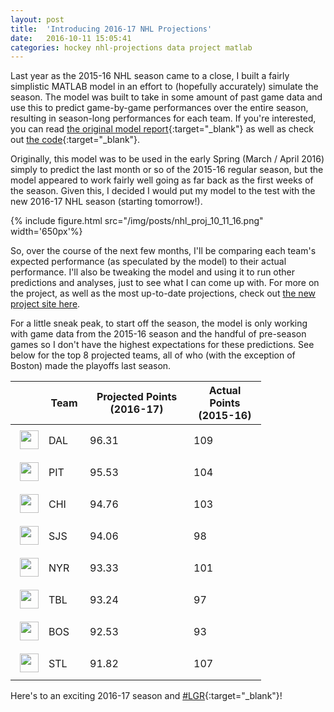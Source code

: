 ```yaml
---
layout: post
title:  'Introducing 2016-17 NHL Projections'
date:   2016-10-11 15:05:41
categories: hockey nhl-projections data project matlab
---
```


Last year as the 2015-16 NHL season came to a close, I built a fairly simplistic MATLAB model in an effort to (hopefully accurately) simulate the season. The model was built to take in some amount of past game data and use this to predict game-by-game performances over the entire season, resulting in season-long performances for each team. If you're interested, you can read [the original model report](http://localhost:4000/projects/nhl-projections/files/NHL_Projections-Full_Report.pdf){:target="_blank"} as well as check out [the code](https://github.com/ben-tanen/NHLPlayoffProjections){:target="_blank"}.

Originally, this model was to be used in the early Spring (March / April 2016) simply to predict the last month or so of the 2015-16 regular season, but the model appeared to work fairly well going as far back as the first weeks of the season. Given this, I decided I would put my model to the test with the new 2016-17 NHL season (starting tomorrow!).

{% include figure.html src="/img/posts/nhl_proj_10_11_16.png" width='650px'%}

So, over the course of the next few months, I'll be comparing each team's expected performance (as speculated by the model) to their actual performance. I'll also be tweaking the model and using it to run other predictions and analyses, just to see what I can come up with. For more on the project, as well as the most up-to-date projections, check out [the new project site here](/projects/nhl-projections/). 

For a little sneak peak, to start off the season, the model is only working with game data from the 2015-16 season and the handful of pre-season games so I don't have the highest expectations for these predictions. See below for the top 8 projected teams, all of who (with the exception of Boston) made the playoffs last season.

<table id="projections_table">
<thead>
<tr><th></th><th width="50px">Team</th><th width="150px">Projected Points (2016-17)</th><th width="100px">Actual Points (2015-16)</th></tr>
</thead>
<tbody>

<tr><td><img style="width: 30px; padding-bottom: 8px; padding-left: 7px; padding-top: 7px; margin: auto; vertical-align: center;" src="http://www.sportsnet.ca/wp-content/themes/sportsnet-nhl/images/team_logos/200x200/hockey/nhl/dallas-stars.png"></td><td>DAL</td><td>96.31</td><td>109</td></tr>

<tr><td><img style="width: 30px; padding-bottom: 8px; padding-left: 7px; padding-top: 7px; margin: auto; vertical-align: center;" src="http://www.sportsnet.ca/wp-content/themes/sportsnet-nhl/images/team_logos/200x200/hockey/nhl/pittsburgh-penguins.png"></td><td>PIT</td><td>95.53</td><td>104</td></tr>

<tr><td><img style="width: 30px; padding-bottom: 8px; padding-left: 7px; padding-top: 7px; margin: auto; vertical-align: center;" src="http://www.sportsnet.ca/wp-content/themes/sportsnet-nhl/images/team_logos/200x200/hockey/nhl/chicago-blackhawks.png"></td><td>CHI</td><td>94.76</td><td>103</td></tr>

<tr><td><img style="width: 30px; padding-bottom: 8px; padding-left: 7px; padding-top: 7px; margin: auto; vertical-align: center;" src="http://www.sportsnet.ca/wp-content/themes/sportsnet-nhl/images/team_logos/200x200/hockey/nhl/san-jose-sharks.png"></td><td>SJS</td><td>94.06</td><td>98</td></tr>

<tr><td><img style="width: 30px; padding-bottom: 8px; padding-left: 7px; padding-top: 7px; margin: auto; vertical-align: center;" src="http://www.sportsnet.ca/wp-content/themes/sportsnet-nhl/images/team_logos/200x200/hockey/nhl/new-york-rangers.png"></td><td>NYR</td><td>93.33</td><td>101</td></tr>

<tr><td><img style="width: 30px; padding-bottom: 8px; padding-left: 7px; padding-top: 7px; margin: auto; vertical-align: center;" src="http://www.sportsnet.ca/wp-content/themes/sportsnet-nhl/images/team_logos/200x200/hockey/nhl/tampa-bay-lightning.png"></td><td>TBL</td><td>93.24</td><td>97</td></tr>

<tr><td><img style="width: 30px; padding-bottom: 8px; padding-left: 7px; padding-top: 7px; margin: auto; vertical-align: center;" src="http://www.sportsnet.ca/wp-content/themes/sportsnet-nhl/images/team_logos/200x200/hockey/nhl/boston-bruins.png"></td><td>BOS</td><td>92.53</td><td>93</td></tr>

<tr><td><img style="width: 30px; padding-bottom: 8px; padding-left: 7px; padding-top: 7px; margin: auto; vertical-align: center;" src="http://www.sportsnet.ca/wp-content/themes/sportsnet-nhl/images/team_logos/200x200/hockey/nhl/st-louis-blues.png"></td><td>STL</td><td>91.82</td><td>107</td></tr>

</tbody>
</table>

Here's to an exciting 2016-17 season and [#LGR](https://twitter.com/search?q=lgr){:target="_blank"}!
